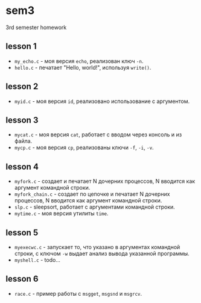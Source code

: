 # sem3
3rd semester homework

## lesson 1

* ```my_echo.c``` - моя версия ```echo```, реализован ключ ```-n```.
* ```hello.c``` - печатает "Hello, world!", используя ```write()```.

## lesson 2

* ```myid.c``` - моя версия ```id```, реализовано использование с аргументом.

## lesson 3

* ```mycat.c``` - моя версия ```cat```, работает с вводом через консоль и из файла.
* ```mycp.c``` - моя версия ```cp```, реализованы ключи ```-f```, ```-i```, ```-v```.

## lesson 4

* ```myfork.c``` - создает и печатает N дочерних процессов, N вводится как аргумент командной строки.
* ```myfork_chain.c``` - создает по цепочке и печатает N дочерних процессов, N вводится как аргумент командной строки.
* ```slp.c``` - sleepsort, работает с аргументами командной строки.
* ```mytime.c``` - моя версия утилиты ```time```.

## lesson 5

* ```myexecwc.c``` - запускает то, что указано в аргументах командной строки, с ключом ```-w``` выдает анализ вывода указанной программы.
* ```myshell.c``` - todo...

## lesson 6

* ```race.c``` - пример работы с ```msgget```, ```msgsnd``` и ```msgrcv```.